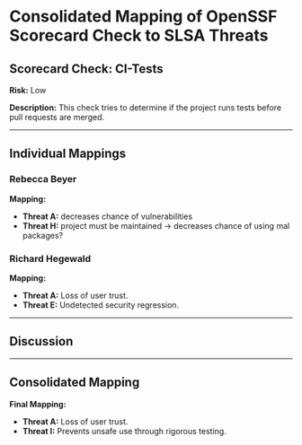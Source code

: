 # Consolidated Mapping of OpenSSF Scorecard Check to SLSA Threats

## Scorecard Check: CI-Tests

**Risk:** Low

**Description:** This check tries to determine if the project runs tests before pull requests are merged.

---

## Individual Mappings

### Rebecca Beyer

**Mapping:**

- **Threat A:** decreases chance of vulnerabilities
- **Threat H:** project must be maintained -> decreases chance of using mal packages?

### Richard Hegewald

**Mapping:**

- **Threat A:** Loss of user trust.
- **Threat E:** Undetected security regression.

---

## Discussion

---

## Consolidated Mapping

**Final Mapping:**

- **Threat A:** Loss of user trust.
- **Threat I:** Prevents unsafe use through rigorous testing.
